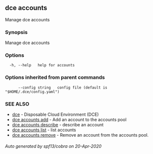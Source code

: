 ## dce accounts

Manage dce accounts

### Synopsis

Manage dce accounts

### Options

```
  -h, --help   help for accounts
```

### Options inherited from parent commands

```
      --config string   config file (default is "$HOME/.dce/config.yaml")
```

### SEE ALSO

* [dce](dce.md)	 - Disposable Cloud Environment (DCE)
* [dce accounts add](dce_accounts_add.md)	 - Add an account to the accounts pool
* [dce accounts describe](dce_accounts_describe.md)	 - describe an account
* [dce accounts list](dce_accounts_list.md)	 - list accounts
* [dce accounts remove](dce_accounts_remove.md)	 - Remove an account from the accounts pool.

###### Auto generated by spf13/cobra on 20-Apr-2020
